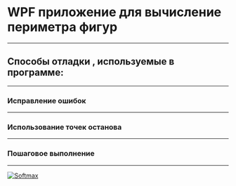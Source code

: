# WPF приложение для вычисление периметра фигур
***
## Способы отладки , используемые в программе:
***
### Исправление ошибок
----------
### Использование точек останова
----------
### Пошаговое выполнение
----------
[![Softmax](./resources/softmax.webp)](https://gitverse.ru/new_horizons/NeuralNetworks/content/master/articles/article2)
